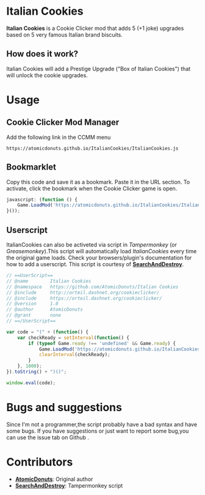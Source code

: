 # Italian Cookies
**Italian Cookies** is a Cookie Clicker mod that adds 5 (+1 joke) upgrades based on 5 very famous Italian brand biscuits.

## How does it work?
Italian Cookies will add a Prestige Upgrade ("Box of Italian Cookies") that will unlock the cookie upgrades.

# Usage

## Cookie Clicker Mod Manager
Add the following link in the CCMM menu
```
https://atomicdonuts.github.io/ItalianCookies/ItalianCookies.js
```
## Bookmarklet
Copy this code and save it as a bookmark. Paste it in the URL section. To activate, click the bookmark when the Cookie Clicker game is open.

```javascript
javascript: (function () {
	Game.LoadMod('https://atomicdonuts.github.io/ItalianCookies/ItalianCookies.js');
}());
```
## Userscript

ItalianCookies can also be activeted via script in *Tampermonkey* (or *Greasemonkey*).This script will automatically load *ItalianCookies* every time the original game loads. Check your browsers/plugin's documentation for how to add a userscript. This script is courtesy of **[SearchAndDestroy](https://github.com/SearchAndDestroy)**.

```javascript
// ==UserScript==
// @name        Italian Cookies
// @namespace   https://github.com/AtomicDonuts/Italian Cookies
// @include     http://orteil.dashnet.org/cookieclicker/
// @include     https://orteil.dashnet.org/cookieclicker/
// @version     1.0
// @author      AtomicDonuts
// @grant       none
// ==/UserScript==

var code = "(" + (function() {
    var checkReady = setInterval(function() {
        if (typeof Game.ready !== 'undefined' && Game.ready) {
            Game.LoadMod('https://atomicdonuts.github.io/ItalianCookies/ItalianCookies.js');
            clearInterval(checkReady);
        }
    }, 1000);
}).toString() + ")()";

window.eval(code);
```

# Bugs and suggestions
Since I'm not a programmer,the script probably have a bad syntax and have some bugs.
If you have suggestions or just want to report some bug,you can use the issue tab on Github .

# Contributors
* **[AtomicDonuts](https://github.com/AtomicDonuts)**: Original author
* **[SearchAndDestroy](https://github.com/SearchAndDestroy)**: Tampermonkey script
